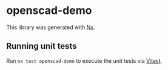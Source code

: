 # openscad-demo

This library was generated with [Nx](https://nx.dev).

## Running unit tests

Run `nx test openscad-demo` to execute the unit tests via [Vitest](https://vitest.dev/).
